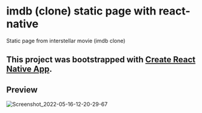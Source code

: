 # imdb (clone) static page with react-native
Static page from interstellar movie (imdb clone)

## This project was bootstrapped with [Create React Native App](https://github.com/expo/expo).

## Preview

![Screenshot_2022-05-16-12-20-29-67](https://user-images.githubusercontent.com/19486816/168644667-726f4839-8c11-4702-80a5-d9cad9f426e8.jpg)
